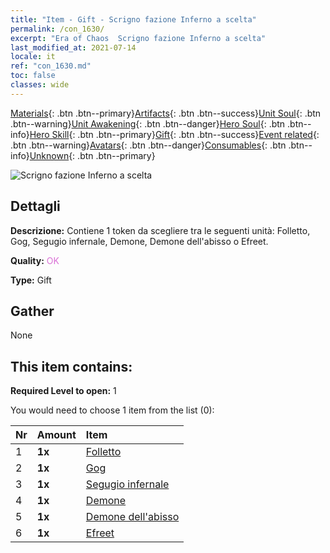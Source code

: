 ```yaml
---
title: "Item - Gift - Scrigno fazione Inferno a scelta"
permalink: /con_1630/
excerpt: "Era of Chaos  Scrigno fazione Inferno a scelta"
last_modified_at: 2021-07-14
locale: it
ref: "con_1630.md"
toc: false
classes: wide
---
```

 [Materials](/ItemsIT/){: .btn .btn--primary}[Artifacts](/ItemsIT/Artifacts/){: .btn .btn--success}[Unit Soul](/ItemsIT/UnitSoul/){: .btn .btn--warning}[Unit Awakening](/ItemsIT/UnitAwakening/){: .btn .btn--danger}[Hero Soul](/ItemsIT/HeroSoul/){: .btn .btn--info}[Hero Skill](/ItemsIT/HeroSkill/){: .btn .btn--primary}[Gift](/ItemsIT/Gift/){: .btn .btn--success}[Event related](/ItemsIT/Events/){: .btn .btn--warning}[Avatars](/ItemsIT/Avatars/){: .btn .btn--danger}[Consumables](/ItemsIT/Consumables/){: .btn .btn--info}[Unknown](/ItemsIT/Unknown/){: .btn .btn--primary}

 ![Scrigno fazione Inferno a scelta](/images/t/i_907246.png)

## Dettagli
 **Descrizione:** Contiene 1 token da scegliere tra le seguenti unità: Folletto, Gog, Segugio infernale, Demone, Demone dell'abisso o Efreet.

 **Quality:** <span style="color: #DA70D6">OK</span>

 **Type:** Gift

## Gather

  None

## This item contains:

 **Required Level to open:** 1

 You would need to choose 1 item from the list (0):

  | Nr | Amount |     Item    |
  |:---|:-------|:------------|
  | 1 |  **1x** | [Folletto](/ItemsIT/unt_226/) |  | 
  | 2 |  **1x** | [Gog](/ItemsIT/unt_227/) |  | 
  | 3 |  **1x** | [Segugio infernale](/ItemsIT/unt_228/) |  | 
  | 4 |  **1x** | [Demone](/ItemsIT/unt_229/) |  | 
  | 5 |  **1x** | [Demone dell'abisso](/ItemsIT/unt_230/) |  | 
  | 6 |  **1x** | [Efreet](/ItemsIT/unt_231/) |  | 
